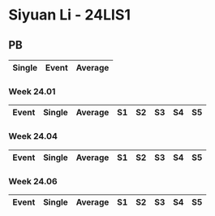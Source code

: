 # Siyuan Li - 24LIS1

## PB
|Single|Event|Average|
|----|----|----|
### Week 24.01
|Event|Single|Average|S1|S2|S3|S4|S5|
|-----|-------|------|--|--|--|--|--|
### Week 24.04
|Event|Single|Average|S1|S2|S3|S4|S5|
|-----|-------|------|--|--|--|--|--|
### Week 24.06
|Event|Single|Average|S1|S2|S3|S4|S5|
|-----|-------|------|--|--|--|--|--|
